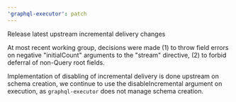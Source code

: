 ```yaml
---
'graphql-executor': patch
---
```


Release latest upstream incremental delivery changes

At most recent working group, decisions were made (1) to throw field errors on negative "initialCount" arguments to the "stream" directive, (2) to forbid deferral of non-Query root fields.

Implementation of disabling of incremental delivery is done upstream on schema creation, we continue to use the disableIncremental argument on execution, as `graphql-executor` does not manage schema creation.
